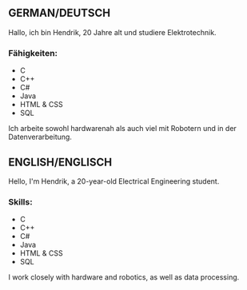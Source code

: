 ## GERMAN/DEUTSCH
Hallo, ich bin Hendrik, 20 Jahre alt und studiere Elektrotechnik. 

### Fähigkeiten:
- C
- C++
- C#
- Java
- HTML & CSS
- SQL

Ich arbeite sowohl hardwarenah als auch viel mit Robotern und in der Datenverarbeitung.

## ENGLISH/ENGLISCH
Hello, I'm Hendrik, a 20-year-old Electrical Engineering student. 

### Skills:
- C
- C++
- C#
- Java
- HTML & CSS
- SQL

I work closely with hardware and robotics, as well as data processing.
